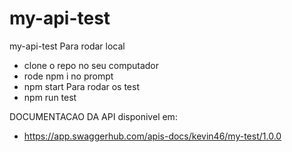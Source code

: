 # my-api-test
my-api-test
Para rodar local 
- clone o repo no seu computador
- rode npm i no prompt
- npm start 
Para rodar os test 
- npm run test

DOCUMENTACAO DA API disponivel em:
- https://app.swaggerhub.com/apis-docs/kevin46/my-test/1.0.0
